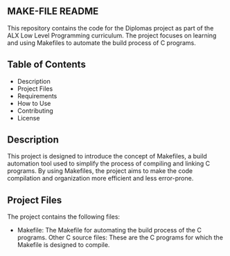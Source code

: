 ## MAKE-FILE README

This repository contains the code for the Diplomas project as part of the ALX Low Level Programming curriculum. The project focuses on learning and using Makefiles to automate the build process of C programs.

## Table of Contents
- Description
- Project Files
- Requirements
- How to Use
- Contributing
- License

## Description
This project is designed to introduce the concept of Makefiles, a build automation tool used to simplify the process of compiling and linking C programs. By using Makefiles, the project aims to make the code compilation and organization more efficient and less error-prone.

## Project Files
The project contains the following files:

- Makefile: The Makefile for automating the build process of the C programs.
Other C source files: These are the C programs for which the Makefile is designed to compile.
